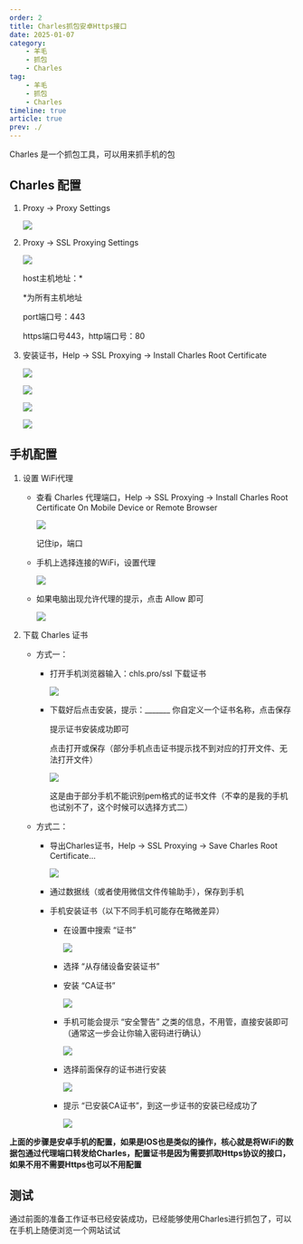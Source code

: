 ```yaml
---
order: 2
title: Charles抓包安卓Https接口
date: 2025-01-07
category: 
    - 羊毛
    - 抓包
    - Charles
tag: 
    - 羊毛
    - 抓包
    - Charles
timeline: true
article: true
prev: ./
---
```


Charles 是一个抓包工具，可以用来抓手机的包

## Charles 配置

1. Proxy -> Proxy Settings

   ![](https://raw.githubusercontent.com/du-mozzie/PicGo/master/images/image-20250109105946884.png)

2. Proxy -> SSL Proxying Settings

   ![](https://raw.githubusercontent.com/du-mozzie/PicGo/master/images/image-20250109110059391.png)

   host主机地址：*

   *为所有主机地址

   port端口号：443

   https端口号443，http端口号：80

3. 安装证书，Help -> SSL Proxying -> Install Charles Root Certificate

   ![](https://raw.githubusercontent.com/du-mozzie/PicGo/master/images/image-20250109110619373.png)

   ![](https://raw.githubusercontent.com/du-mozzie/PicGo/master/images/image-20250109110802565.png)

   ![](https://raw.githubusercontent.com/du-mozzie/PicGo/master/images/image-20250109110838359.png)

   ![](https://raw.githubusercontent.com/du-mozzie/PicGo/master/images/image-20250109110905746.png)

## 手机配置

1. 设置 WiFi代理

   - 查看 Charles 代理端口，Help -> SSL Proxying -> Install Charles Root Certificate On Mobile Device or Remote Browser

     ![](https://raw.githubusercontent.com/du-mozzie/PicGo/master/images/image-20250109111911814.png)

     记住ip，端口

   - 手机上选择连接的WiFi，设置代理

     ![](https://raw.githubusercontent.com/du-mozzie/PicGo/master/images/image-20250109112256507.png)
     
   - 如果电脑出现允许代理的提示，点击 Allow 即可

     ![](https://raw.githubusercontent.com/du-mozzie/PicGo/master/images/image-20250109113429964.png)

2. 下载 Charles 证书

   - 方式一：
     - 打开手机浏览器输入：chls.pro/ssl 下载证书
     
       ![](https://raw.githubusercontent.com/du-mozzie/PicGo/master/images/image-20250109113615642.png)
     
     - 下载好后点击安装，提示：\_\_\_\_\_\_\_  你自定义一个证书名称，点击保存
     
       提示证书安装成功即可
     
       点击打开或保存（部分手机点击证书提示找不到对应的打开文件、无法打开文件）
     
       ![](https://raw.githubusercontent.com/du-mozzie/PicGo/master/images/image-20250109113830235.png)
     
       这是由于部分手机不能识别pem格式的证书文件（不幸的是我的手机也试别不了，这个时候可以选择方式二）
     
   - 方式二：

     - 导出Charles证书，Help -> SSL Proxying -> Save Charles Root Certificate...

       ![](https://raw.githubusercontent.com/du-mozzie/PicGo/master/images/image-20250109111334519.png)

     - 通过数据线（或者使用微信文件传输助手），保存到手机

     - 手机安装证书（以下不同手机可能存在略微差异）

       - 在设置中搜索 “证书”

         ![](https://raw.githubusercontent.com/du-mozzie/PicGo/master/images/image-20250109114320222.png)

       - 选择 “从存储设备安装证书”

       - 安装 “CA证书”

         ![](https://raw.githubusercontent.com/du-mozzie/PicGo/master/images/image-20250109114401724.png)

       - 手机可能会提示 “安全警告” 之类的信息，不用管，直接安装即可（通常这一步会让你输入密码进行确认）

         ![](https://raw.githubusercontent.com/du-mozzie/PicGo/master/images/image-20250109114550434.png)

       - 选择前面保存的证书进行安装

         ![](https://raw.githubusercontent.com/du-mozzie/PicGo/master/images/image-20250109114636583.png)

       - 提示 “已安装CA证书”，到这一步证书的安装已经成功了

         ![](https://raw.githubusercontent.com/du-mozzie/PicGo/master/images/image-20250109114747898.png)

**上面的步骤是安卓手机的配置，如果是IOS也是类似的操作，核心就是将WiFi的数据包通过代理端口转发给Charles，配置证书是因为需要抓取Https协议的接口，如果不用不需要Https也可以不用配置**

## 测试

通过前面的准备工作证书已经安装成功，已经能够使用Charles进行抓包了，可以在手机上随便浏览一个网站试试